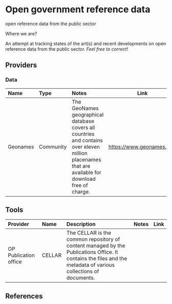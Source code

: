 # Open government reference data
open reference data from the public sector

Where we are?

An attempt at tracking states of the art(s) and recent developments on open reference data from the public sector. *Feel free to correct!*

## Providers

### Data



| Name | Type  | Notes | Link   |
| :------------- | :------------- | :-------- | :-----: |
|Geonames| Community | The GeoNames geographical database covers all countries and contains over eleven million placenames that are available for download free of charge. | https://www.geonames.org/ |



## Tools
| Provider | Name | Description | Notes | Link  |
| :------------- | :------------- | :------------- | :-------- | :-----: |
| OP Publication office| CELLAR | The CELLAR is the common repository of content managed by the Publications Office. It contains the files and the metadata of various collections of documents.| | |



## References
